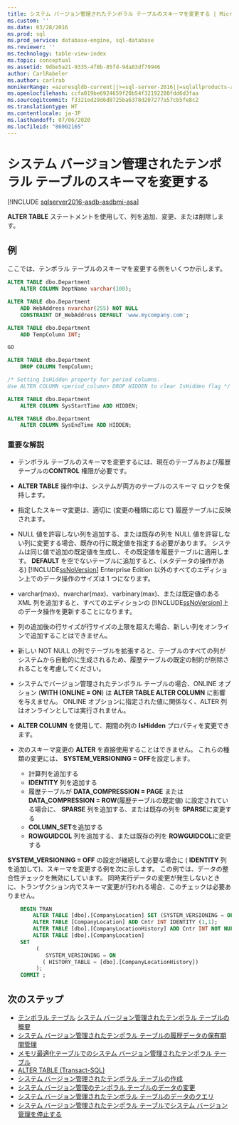 ```yaml
---
title: システム バージョン管理されたテンポラル テーブルのスキーマを変更する | Microsoft Docs
ms.custom: ''
ms.date: 03/28/2016
ms.prod: sql
ms.prod_service: database-engine, sql-database
ms.reviewer: ''
ms.technology: table-view-index
ms.topic: conceptual
ms.assetid: 9dbe5a21-9335-4f8b-85fd-9da83df79946
author: CarlRabeler
ms.author: carlrab
monikerRange: =azuresqldb-current||>=sql-server-2016||=sqlallproducts-allversions||>=sql-server-linux-2017||=azuresqldb-mi-current
ms.openlocfilehash: ccfa019be6924659f20b54f32192280fdd6d3faa
ms.sourcegitcommit: f3321ed29d6d8725ba6378d207277a57cb5fe8c2
ms.translationtype: HT
ms.contentlocale: ja-JP
ms.lasthandoff: 07/06/2020
ms.locfileid: "86002165"
---
```

# <a name="changing-the-schema-of-a-system-versioned-temporal-table"></a>システム バージョン管理されたテンポラル テーブルのスキーマを変更する

[!INCLUDE [sqlserver2016-asdb-asdbmi-asa](../../includes/applies-to-version/sqlserver2016-asdb-asdbmi-asa.md)]

**ALTER TABLE** ステートメントを使用して、列を追加、変更、または削除します。

## <a name="examples"></a>例

ここでは、テンポラル テーブルのスキーマを変更する例をいくつか示します。

```sql
ALTER TABLE dbo.Department
    ALTER COLUMN DeptName varchar(100);

ALTER TABLE dbo.Department
    ADD WebAddress nvarchar(255) NOT NULL
    CONSTRAINT DF_WebAddress DEFAULT 'www.mycompany.com';

ALTER TABLE dbo.Department
    ADD TempColumn INT;

GO

ALTER TABLE dbo.Department
    DROP COLUMN TempColumn;

/* Setting IsHidden property for period columns.
Use ALTER COLUMN <period_column> DROP HIDDEN to clear IsHidden flag */

ALTER TABLE dbo.Department
    ALTER COLUMN SysStartTime ADD HIDDEN;

ALTER TABLE dbo.Department
    ALTER COLUMN SysEndTime ADD HIDDEN;
```

### <a name="important-remarks"></a>重要な解説

- テンポラル テーブルのスキーマを変更するには、現在のテーブルおよび履歴テーブルの**CONTROL** 権限が必要です。
- **ALTER TABLE** 操作中は、システムが両方のテーブルのスキーマ ロックを保持します。
- 指定したスキーマ変更は、適切に (変更の種類に応じて) 履歴テーブルに反映されます。
- NULL 値を許容しない列を追加する、または既存の列を NULL 値を許容しない列に変更する場合、既存の行に既定値を指定する必要があります。 システムは同じ値で追加の既定値を生成し、その既定値を履歴テーブルに適用します。 **DEFAULT** を空でないテーブルに追加すると、(メタデータの操作がある) [!INCLUDE[ssNoVersion](../../includes/ssnoversion-md.md)] Enterprise Edition 以外のすべてのエディション上でのデータ操作のサイズは 1 つになります。
- varchar(max)、nvarchar(max)、varbinary(max)、または既定値のある XML 列を追加すると、すべてのエディションの [!INCLUDE[ssNoVersion](../../includes/ssnoversion-md.md)]上のデータ操作を更新することになります。
- 列の追加後の行サイズが行サイズの上限を超えた場合、新しい列をオンラインで追加することはできません。
- 新しい NOT NULL の列でテーブルを拡張すると、テーブルのすべての列がシステムから自動的に生成されるため、履歴テーブルの既定の制約が削除されることを考慮してください。
- システムでバージョン管理されたテンポラル テーブルの場合、ONLINE オプション (**WITH (ONLINE = ON**) は **ALTER TABLE ALTER COLUMN** に影響を与えません。 ONLINE オプションに指定された値に関係なく、ALTER 列はオンラインとしては実行されません。
- **ALTER COLUMN** を使用して、期間の列の **IsHidden** プロパティを変更できます。
- 次のスキーマ変更の **ALTER** を直接使用することはできません。 これらの種類の変更には、 **SYSTEM_VERSIONING = OFF**を設定します。

  - 計算列を追加する
  - **IDENTITY** 列を追加する
  - 履歴テーブルが **DATA_COMPRESSION = PAGE** または **DATA_COMPRESSION = ROW**(履歴テーブルの既定値) に設定されている場合に、 **SPARSE** 列を追加する、または既存の列を **SPARSE**に変更する
  - **COLUMN_SET**を追加する
  - **ROWGUIDCOL** 列を追加する、または既存の列を **ROWGUIDCOL**に変更する

**SYSTEM_VERSIONING = OFF** の設定が継続して必要な場合に ( **IDENTITY** 列を追加して)、スキーマを変更する例を次に示します。 この例では、データの整合性チェックを無効にしています。 同時実行データの変更が発生しないときに、トランザクション内でスキーマ変更が行われる場合、このチェックは必要ありません。

```sql
    BEGIN TRAN
        ALTER TABLE [dbo].[CompanyLocation] SET (SYSTEM_VERSIONING = OFF);
        ALTER TABLE [CompanyLocation] ADD Cntr INT IDENTITY (1,1);
        ALTER TABLE [dbo].[CompanyLocationHistory] ADD Cntr INT NOT NULL DEFAULT 0;
        ALTER TABLE [dbo].[CompanyLocation]
    SET
         (
            SYSTEM_VERSIONING = ON
           ( HISTORY_TABLE = [dbo].[CompanyLocationHistory])
         );
    COMMIT ;
```

## <a name="next-steps"></a>次のステップ

- [テンポラル テーブル](../../relational-databases/tables/temporal-tables.md)
 [システム バージョン管理されたテンポラル テーブルの概要](../../relational-databases/tables/getting-started-with-system-versioned-temporal-tables.md)
- [システム バージョン管理されたテンポラル テーブルの履歴データの保有期間管理](../../relational-databases/tables/manage-retention-of-historical-data-in-system-versioned-temporal-tables.md)
- [メモリ最適化テーブルでのシステム バージョン管理されたテンポラル テーブル](../../relational-databases/tables/system-versioned-temporal-tables-with-memory-optimized-tables.md)
- [ALTER TABLE &#40;Transact-SQL&#41;](../../t-sql/statements/alter-table-transact-sql.md)
- [システム バージョン管理されたテンポラル テーブルの作成](../../relational-databases/tables/creating-a-system-versioned-temporal-table.md)
- [システム バージョン管理のテンポラル テーブルのデータの変更](../../relational-databases/tables/modifying-data-in-a-system-versioned-temporal-table.md)
- [システム バージョン管理されたテンポラル テーブルのデータのクエリ](../../relational-databases/tables/querying-data-in-a-system-versioned-temporal-table.md)
- [システム バージョン管理されたテンポラル テーブルでシステム バージョン管理を停止する](../../relational-databases/tables/stopping-system-versioning-on-a-system-versioned-temporal-table.md)
